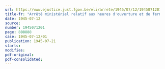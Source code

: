 ```yaml
---
url: https://www.ejustice.just.fgov.be/eli/arrete/1945/07/12/1945071201/justel
title-fr: "Arrêté ministériel relatif aux heures d'ouverture et de fermeture de certains établissements d'agrément"
date: 1945-07-12
source:
number: 1945071201
page: 888888
case: 1945-07-12/01
publication: 1945-07-21
starts:
modifies:
pdf-original:
pdf-consolidated:
---
```


